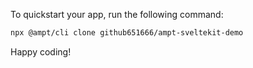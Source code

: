 To quickstart your app, run the following command: 

```bash
npx @ampt/cli clone github651666/ampt-sveltekit-demo
```

Happy coding!